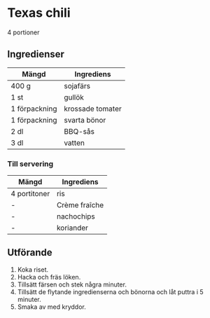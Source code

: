 # Texas chili
4 portioner
## Ingredienser

Mängd|Ingrediens
------------ | -------------
400 g | sojafärs
1 st | gullök
1 förpackning | krossade tomater
1 förpackning |svarta bönor
2 dl | BBQ-sås
3 dl | vatten

### Till servering
Mängd| Ingrediens
------------ | -------------
4 portitoner | ris
\- | Crème fraîche
\- | nachochips
\- | koriander

## Utförande
1. Koka riset.
2. Hacka och fräs löken.
3. Tillsätt färsen och stek några minuter.
4. Tillsätt de flytande ingredienserna och bönorna och låt puttra i 5 minuter.
5. Smaka av med kryddor.
